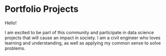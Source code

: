 # Portfolio Projects

Hello!

I am excited to be part of this community and participate in data science projects that will cause an impact in society. 
I am a civil engineer who loves learning and understanding, as well as applying my common sense to solve problems.
